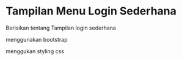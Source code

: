 # Tampilan Menu Login Sederhana

Berisikan tentang Tampilan login sederhana

menggunakan bootstrap

menggukan styling css

